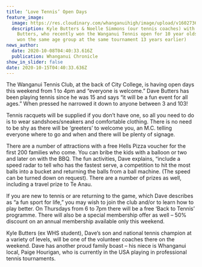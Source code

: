 ```yaml
---
title: ‘Love Tennis’ Open Days
feature_image:
  image: https://res.cloudinary.com/whanganuihigh/image/upload/v1602736976/News/Kyle_Butters._RCP_8.10.20.jpg
  description: Kyle Butters & Noelle Simmons (our tennis coaches) with Jack
    Butters, who recently won the Wanganui Tennis open for 10 year olds. (Kyle
    won the same age group at the same tournament 13 years earlier)
news_author:
  date: 2020-10-08T04:40:33.616Z
  publication: Whanganui Chronicle
show_in_slider: false
date: 2020-10-15T04:40:33.636Z
---
```

The Wanganui Tennis Club, at the back of City College, is having open days this weekend from 1 to 4pm and “everyone is welcome.” Dave Butters has been playing tennis since he was 15 and says “it will be a fun event for all ages.” When pressed he narrowed it down to anyone between 3 and 103!

Tennis racquets will be supplied if you don’t have one, so all you need to do is to wear sandshoes/sneakers and comfortable clothing. There is no need to be shy as there will be ‘greeters’ to welcome you, an M.C. telling everyone where to go and when and there will be plenty of signage. 

There are a number of attractions with a free Hells Pizza voucher for the first 200 families who come. You can bribe the kids with a balloon or two and later on with the BBQ. The fun activities, Dave explains, “include a speed radar to tell who has the fastest serve, a competition to hit the most balls into a bucket and returning the balls from a ball machine. (The speed can be turned down on request). There are a number of prizes as well, including a travel prize to Te Anau.

If you are new to tennis or are returning to the game, which Dave describes as “a fun sport for life,” you may wish to join the club and/or to learn how to play better. On Thursdays from 6 to 7pm there will be a free ‘Back to Tennis’ programme. There will also be a special membership offer as well – 50% discount on an annual membership available only this weekend.

Kyle Butters (ex WHS student), Dave’s son and national tennis champion at a variety of levels, will be one of the volunteer coaches there on the weekend. Dave has another proud family boast – his niece is Whanganui local, Paige Hourigan, who is currently in the USA playing in professional tennis tournaments.